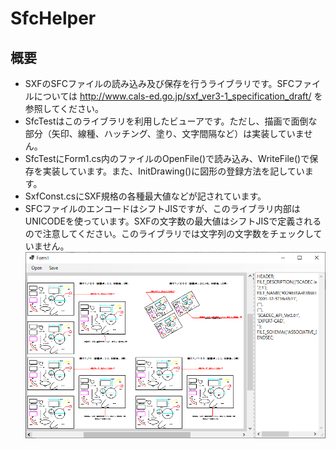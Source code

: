 # SfcHelper

## 概要
- SXFのSFCファイルの読み込み及び保存を行うライブラリです。SFCファイルについては
http://www.cals-ed.go.jp/sxf_ver3-1_specification_draft/
を参照してください。
- SfcTestはこのライブラリを利用したビューアです。ただし、描画で面倒な部分（矢印、線種、ハッチング、塗り、文字間隔など）は実装していません。
- SfcTestにForm1.cs内のファイルのOpenFile()で読み込み、WriteFile()で保存を実装しています。また、InitDrawing()に図形の登録方法を記しています。
- SxfConst.csにSXF規格の各種最大値などが記されています。
- SFCファイルのエンコードはシフトJISですが、このライブラリ内部はUNICODEを使っています。SXFの文字数の最大値はシフトJISで定義されるので注意してください。このライブラリでは文字列の文字数をチェックしていません。
![画面イメージ](https://github.com/JinkiKeikaku/Images/blob/main/SfcHelper01.png)
